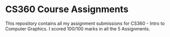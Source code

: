 # CS360 Course Assignments
This repository contains all my assignment submissions for CS360 - Intro to Computer Graphics. I scored 100/100 marks in all the 5 Assignments.
